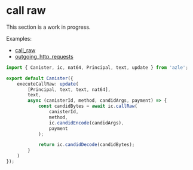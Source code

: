 # call raw

This section is a work in progress.

Examples:

-   [call_raw](https://github.com/demergent-labs/azle/tree/main/examples/call_raw)
-   [outgoing_http_requests](https://github.com/demergent-labs/azle/tree/main/examples/outgoing_http_requests)

```typescript
import { Canister, ic, nat64, Principal, text, update } from 'azle';

export default Canister({
    executeCallRaw: update(
        [Principal, text, text, nat64],
        text,
        async (canisterId, method, candidArgs, payment) => {
            const candidBytes = await ic.callRaw(
                canisterId,
                method,
                ic.candidEncode(candidArgs),
                payment
            );

            return ic.candidDecode(candidBytes);
        }
    )
});
```
